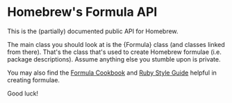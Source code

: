 # Homebrew's Formula API
This is the (partially) documented public API for Homebrew.

The main class you should look at is the {Formula} class (and classes linked from there). That's the class that's used to create Homebrew formulae (i.e. package descriptions). Assume anything else you stumble upon is private.

You may also find the [Formula Cookbook](https://github.com/Homebrew/brew/blob/master/share/doc/homebrew/Formula-Cookbook.md) and [Ruby Style Guide](https://github.com/styleguide/ruby) helpful in creating formulae.

Good luck!
